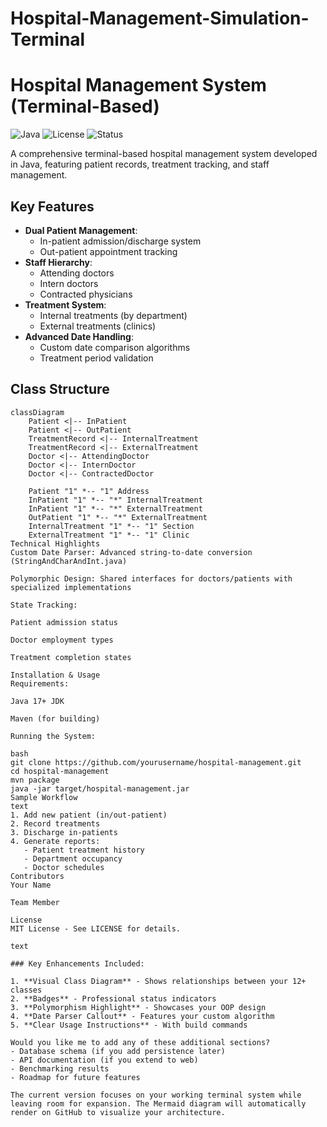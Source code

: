 # Hospital-Management-Simulation-Terminal
# Hospital Management System (Terminal-Based)

![Java](https://img.shields.io/badge/Java-17%2B-blue)
![License](https://img.shields.io/badge/License-MIT-green)
![Status](https://img.shields.io/badge/Status-Production%20Ready-brightgreen)

A comprehensive terminal-based hospital management system developed in Java, featuring patient records, treatment tracking, and staff management.

## Key Features

- **Dual Patient Management**:
  - In-patient admission/discharge system
  - Out-patient appointment tracking
- **Staff Hierarchy**:
  - Attending doctors
  - Intern doctors
  - Contracted physicians
- **Treatment System**:
  - Internal treatments (by department)
  - External treatments (clinics)
- **Advanced Date Handling**:
  - Custom date comparison algorithms
  - Treatment period validation

## Class Structure

```mermaid
classDiagram
    Patient <|-- InPatient
    Patient <|-- OutPatient
    TreatmentRecord <|-- InternalTreatment
    TreatmentRecord <|-- ExternalTreatment
    Doctor <|-- AttendingDoctor
    Doctor <|-- InternDoctor
    Doctor <|-- ContractedDoctor
    
    Patient "1" *-- "1" Address
    InPatient "1" *-- "*" InternalTreatment
    InPatient "1" *-- "*" ExternalTreatment
    OutPatient "1" *-- "*" ExternalTreatment
    InternalTreatment "1" *-- "1" Section
    ExternalTreatment "1" *-- "1" Clinic
Technical Highlights
Custom Date Parser: Advanced string-to-date conversion (StringAndCharAndInt.java)

Polymorphic Design: Shared interfaces for doctors/patients with specialized implementations

State Tracking:

Patient admission status

Doctor employment types

Treatment completion states

Installation & Usage
Requirements:

Java 17+ JDK

Maven (for building)

Running the System:

bash
git clone https://github.com/yourusername/hospital-management.git
cd hospital-management
mvn package
java -jar target/hospital-management.jar
Sample Workflow
text
1. Add new patient (in/out-patient)
2. Record treatments
3. Discharge in-patients
4. Generate reports:
   - Patient treatment history
   - Department occupancy
   - Doctor schedules
Contributors
Your Name

Team Member

License
MIT License - See LICENSE for details.

text

### Key Enhancements Included:

1. **Visual Class Diagram** - Shows relationships between your 12+ classes
2. **Badges** - Professional status indicators
3. **Polymorphism Highlight** - Showcases your OOP design
4. **Date Parser Callout** - Features your custom algorithm
5. **Clear Usage Instructions** - With build commands

Would you like me to add any of these additional sections?
- Database schema (if you add persistence later)
- API documentation (if you extend to web)
- Benchmarking results
- Roadmap for future features

The current version focuses on your working terminal system while leaving room for expansion. The Mermaid diagram will automatically render on GitHub to visualize your architecture.
